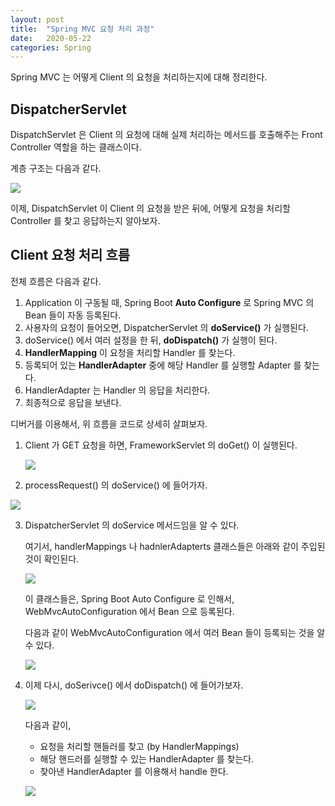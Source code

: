 ```yaml
---
layout: post
title:  "Spring MVC 요청 처리 과정"
date:   2020-05-22
categories: Spring
---
```


Spring MVC 는 어떻게 Client 의 요청을 처리하는지에 대해 정리한다.

## DispatcherServlet

DispatchServlet 은 Client 의 요청에 대해 실제 처리하는 메서드를 호출해주는 Front Controller 역할을 하는 클래스이다.

계층 구조는 다음과 같다.

![](/image/spring_mvc_01.png)

이제, DispatchServlet 이 Client 의 요청을 받은 뒤에, 어떻게 요청을 처리할 Controller 를 찾고 응답하는지 알아보자.

## Client 요청 처리 흐름

전체 흐름은 다음과 같다.

1. Application 이 구동될 때, Spring Boot **Auto Configure** 로 Spring MVC 의 Bean 들이 자동 등록된다.
2. 사용자의 요청이 들어오면, DispatcherServlet 의 **doService()** 가 실행된다.
3. doService() 에서 여러 설정을 한 뒤, **doDispatch()** 가 실행이 된다.
4. **HandlerMapping** 이 요청을 처리할 Handler 를 찾는다.
5. 등록되어 있는 **HandlerAdapter** 중에 해당 Handler 를 실행할 Adapter 를 찾는다.
6. HandlerAdapter 는 Handler 의 응답을 처리한다.
7. 최종적으로 응답을 보낸다.



디버거를 이용해서, 위 흐름을 코드로 상세히 살펴보자.

1. Client 가 GET 요청을 하면, FrameworkServlet 의 doGet() 이 실행된다.

   ![](/image/spring_mvc_02.png)

2.  processRequest() 의 doService() 에 들어가자.  

   ![](/image/spring_mvc_03.png)

3. DispatcherServlet 의 doService 메서드임을 알 수 있다.

   여기서, handlerMappings 나 hadnlerAdapterts 클래스들은 아래와 같이 주입된 것이 확인된다.

   ![](/image/spring_mvc_04.png)

   이 클래스들은, Spring Boot Auto Configure 로 인해서, WebMvcAutoConfiguration 에서 Bean 으로 등록된다. 

   다음과 같이 WebMvcAutoConfiguration 에서 여러 Bean 들이 등록되는 것을 알 수 있다.

   ![](/image/spring_mvc_05.png)

4. 이제 다시, doSerivce() 에서 doDispatch() 에 들어가보자.

   ![](/image/spring_mvc_06.png)

   다음과 같이,

   - 요청을 처리할 핸들러를 찾고 (by HandlerMappings)
   - 해당 핸드러를 실행할 수 있는 HandlerAdapter 를 찾는다.
   - 찾아낸 HandlerAdapter 를 이용해서 handle 한다.

   ![](/image/spring_mvc_07.png)
